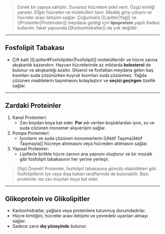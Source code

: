 >Esnek bir yapıya sahiptir. Duvarsız hücrelere şekil verir. Özgü kimliği yansıtır. Diğer hücreleri ve molekülleri tanır. Madde giriş-çıkışını ve hücreler arası iletişimi sağlar. Çoğunlukla [[Lipitler|Yağ]] ve [[Proteinler|Proteinden]] meydana geldiği için **lipoprotein** yapılı ifadesi kullanılır, fakat yapısında [[Karbonhidratlar]] da yok değildir.

___
## Fosfolipit Tabakası
- Çift katlı [[Lipitler#Fosfolipitler|Fosfolipit]] molekülleridir ve hücre zarına akışkanlık kazandırır. Hayvan hücrelerinde az miktarda **kolesterol** de bulunur ve akışkanlığı azaltır. Gliserol ve fosfattan meydana gelen baş kısımları suda çözünürken kuyruk kısımları suda çözünmez. Yağda çözünen maddelerin taşınmasını kolaylaştırır ve **seçici geçirgen** özellik sağlar.

___
## Zardaki Proteinler
1. Kanal Proteinleri:
	- Zarı boydan boya kat eder. **Por** adı verilen boşluklardan iyon, su ve suda çözünen monomer alışverişini sağlar.
2. Pompa Proteinleri:
	- İyonların ve suda çözünen monomerlerin [[Aktif Taşıma|Aktif Taşımayla]] hücreye alınmasını veya hücreden atılmasını sağlar.
3. Yapısal Proteinler:
	- Lipitlerle birlikte hücre zarının ana yapısını oluşturur ve bir mozaik gibi fosfolipit tabakasının her yerine yerleşir.

> [!tip] Önemli!
> Proteinler, fosfolipit tabakasına gömülü olabildikleri gibi fosfolipitlerin içe veya dışa bakan taraflarında da bulunabilir. Bazı proteinler ise zarı boydan boya kat eder.

___
## Glikoprotein ve Glikolipitler
- Karbonhidratlar, yağlara veya proteinlere tutunmuş durumdadırlar.
- Hücre kimliğini, hücreler arası iletişimi ve çevredeki uyarıları almayı sağlar.
- Sadece zarın **dış yüzeyinde** bulunur.